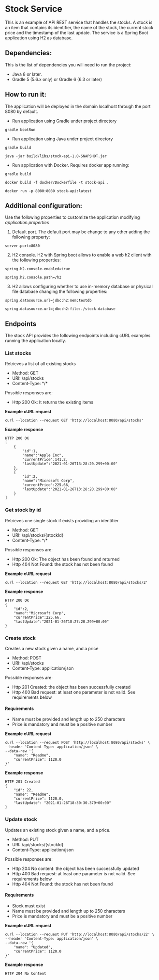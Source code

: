 # Stock Service

This is an example of API REST service that handles the stocks. A stock is an item that contains its identifier, the name of the stock, the current stock price and the timestamp of the last update.
The service is a Spring Boot application using H2 as database.

## Dependencies:

This is the list of dependencies you will need to run the project:

- Java 8 or later.
- Gradle 5 (5.6.x only) or Gradle 6 (6.3 or later)
 
## How to run it:

The application will be deployed in the domain localhost through the port 8080 by default.

- Run application using Gradle under project directory

`gradle bootRun`

- Run application using Java under project directory

`gradle build`

`java -jar build/libs/stock-api-1.0-SNAPSHOT.jar`

- Run application with Docker. Requires docker app running:

`gradle build`

`docker build -f docker/Dockerfile -t stock-api .`

`docker run -p 8080:8080 stock-api:latest`

## Additional configuration:

Use the following properties to customize the application modifying _application.properties_

1. Default port. The default port may be change to any other adding the following property:

`server.port=8080`

2. H2 console. H2 with Spring boot allows to enable a web h2 client with the following properties:

`spring.h2.console.enabled=true`

`spring.h2.console.path=/h2`

3. H2 allows configuring whether to use in-memory database or physical file database changing the following properties:

`spring.datasource.url=jdbc:h2:mem:testdb`

`spring.datasource.url=jdbc:h2:file:./stock-database`

## Endpoints

The stock API provides the following endpoints including cURL examples running the application locally.


### List stocks

Retrieves a list of all existing stocks

- Method: GET
- URI: /api/stocks
- Content-Type: \*/\*

Possible responses are:

- Http 200 Ok: It returns the existing items

**Example cURL request**

    curl --location --request GET 'http://localhost:8080/api/stocks'

**Example response**

    HTTP 200 OK
    [
        {
            "id":1,
            "name":"Apple Inc",
            "currentPrice":141.2,
            "lastUpdate":"2021-01-26T13:28:20.299+00:00"
        },
        {
            "id":2,
            "name":"Microsoft Corp",
            "currentPrice":225.66,
            "lastUpdate":"2021-01-26T13:28:20.299+00:00"
        }
    ]

### Get stock by id

Retrieves one single stock if exists providing an identifier

- Method: GET
- URI: /api/stocks/{stockId}
- Content-Type: \*/\*

Possible responses are:

- Http 200 Ok: The object has been found and returned
- Http 404 Not Found: the stock has not been found

**Example cURL request**

    curl --location --request GET 'http://localhost:8080/api/stocks/2'

**Example response**

    HTTP 200 OK
    {
        "id":2,
        "name":"Microsoft Corp",
        "currentPrice":225.66,
        "lastUpdate":"2021-01-26T18:27:20.299+00:00"
    }


### Create stock

Creates a new stock given a name, and a price

- Method: POST
- URI: /api/stocks
- Content-Type: application/json

Possible responses are:

- Http 201 Created: the object has been successfully created
- Http 400 Bad request: at least one parameter is not valid. See requirements below

#### Requirements

- Name must be provided and length up to 250 characters
- Price is mandatory and must be a positive number

**Example cURL request**

    curl --location --request POST 'http://localhost:8080/api/stocks' \
    --header 'Content-Type: application/json' \
    --data-raw '{
        "name": "Readme",
        "currentPrice": 1120.0
    }'

**Example response**

    HTTP 201 Created
    {
        "id": 22,
        "name": "Readme",
        "currentPrice": 1120.0,
        "lastUpdate": "2021-01-26T18:30:30.379+00:00"
    }

### Update stock

Updates an existing stock given a name, and a price.

- Method: PUT
- URI: /api/stocks/{stockId}
- Content-Type: application/json

Possible responses are:

- Http 204 No content: the object has been successfully updated
- Http 400 Bad request: at least one parameter is not valid. See requirements below
- Http 404 Not Found: the stock has not been found

#### Requirements

- Stock must exist
- Name must be provided and length up to 250 characters
- Price is mandatory and must be a positive number

**Example cURL request**

    curl --location --request PUT 'http://localhost:8080/api/stocks/22' \
    --header 'Content-Type: application/json' \
    --data-raw '{
        "name": "Updated",
        "currentPrice": 1120.0
    }'

**Example response**

    HTTP 204 No Content
